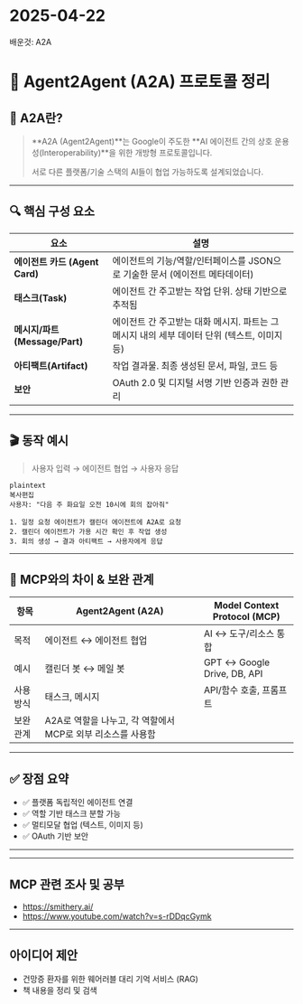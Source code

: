 # 2025-04-22

배운것: A2A

# 🤖 Agent2Agent (A2A) 프로토콜 정리

## 🧩 A2A란?

> **A2A (Agent2Agent)**는 Google이 주도한 **AI 에이전트 간의 상호 운용성(Interoperability)**을 위한 개방형 프로토콜입니다.
> 
> 
> 서로 다른 플랫폼/기술 스택의 AI들이 협업 가능하도록 설계되었습니다.
> 

---

## 🔍 핵심 구성 요소

| 요소 | 설명 |
| --- | --- |
| **에이전트 카드 (Agent Card)** | 에이전트의 기능/역할/인터페이스를 JSON으로 기술한 문서 (에이전트 메타데이터) |
| **태스크(Task)** | 에이전트 간 주고받는 작업 단위. 상태 기반으로 추적됨 |
| **메시지/파트(Message/Part)** | 에이전트 간 주고받는 대화 메시지. 파트는 그 메시지 내의 세부 데이터 단위 (텍스트, 이미지 등) |
| **아티팩트(Artifact)** | 작업 결과물. 최종 생성된 문서, 파일, 코드 등 |
| **보안** | OAuth 2.0 및 디지털 서명 기반 인증과 권한 관리 |

---

## 🎬 동작 예시

> 사용자 입력 → 에이전트 협업 → 사용자 응답
> 

```
plaintext
복사편집
사용자: "다음 주 화요일 오전 10시에 회의 잡아줘"

1. 일정 요청 에이전트가 캘린더 에이전트에 A2A로 요청
2. 캘린더 에이전트가 가용 시간 확인 후 작업 생성
3. 회의 생성 → 결과 아티팩트 → 사용자에게 응답

```

---

## 🤝 MCP와의 차이 & 보완 관계

| 항목 | Agent2Agent (A2A) | Model Context Protocol (MCP) |
| --- | --- | --- |
| 목적 | 에이전트 ↔ 에이전트 협업 | AI ↔ 도구/리소스 통합 |
| 예시 | 캘린더 봇 ↔ 메일 봇 | GPT ↔ Google Drive, DB, API |
| 사용 방식 | 태스크, 메시지 | API/함수 호출, 프롬프트 |
| 보완 관계 | A2A로 역할을 나누고, 각 역할에서 MCP로 외부 리소스를 사용함 |  |

---

## ✅ 장점 요약

- ✅ 플랫폼 독립적인 에이전트 연결
- ✅ 역할 기반 태스크 분할 가능
- ✅ 멀티모달 협업 (텍스트, 이미지 등)
- ✅ OAuth 기반 보안

---

---

## MCP 관련 조사 및 공부

- https://smithery.ai/
- https://www.youtube.com/watch?v=s-rDDqcGymk

---

## 아이디어 제안

- 건망증 환자를 위한 웨어러블 대리 기억 서비스 (RAG)
- 책 내용을 정리 및 검색